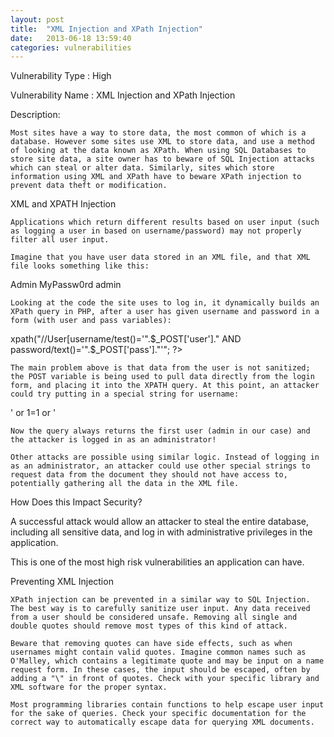 ```yaml
---
layout: post
title:  "XML Injection and XPath Injection"
date:   2013-06-18 13:59:40
categories: vulnerabilities
---
```

Vulnerability Type : High

Vulnerability Name : XML Injection and XPath Injection

Description:

	Most sites have a way to store data, the most common of which is a database. However some sites use XML to store data, and use a method of looking at the data known as XPath. When using SQL Databases to store site data, a site owner has to beware of SQL Injection attacks which can steal or alter data. Similarly, sites which store information using XML and XPath have to beware XPath injection to prevent data theft or modification.
	
XML and XPATH Injection

	Applications which return different results based on user input (such as logging a user in based on username/password) may not properly filter all user input.

	Imagine that you have user data stored in an XML file, and that XML file looks something like this:

<users>
	<user ID =1>
		<username>Admin</username>
		<password>MyPassw0rd</password>
		<role>admin</role>
	</userid>
</users>

	Looking at the code the site uses to log in, it dynamically builds an XPath query in PHP, after a user has given username and password in a form (with user and pass variables):

<?php
$login = simplexml_load_file("users.xml");
$result=$login->xpath("//User[username/test()='".$_POST['user']." AND password/text()='".$_POST['pass']."'";
?>
	
	The main problem above is that data from the user is not sanitized; the POST variable is being used to pull data directly from the login form, and placing it into the XPATH query. At this point, an attacker could try putting in a special string for username:

' or 1=1 or '

	Now the query always returns the first user (admin in our case) and the attacker is logged in as an administrator!

	Other attacks are possible using similar logic. Instead of logging in as an administrator, an attacker could use other special strings to request data from the document they should not have access to, potentially gathering all the data in the XML file.

How Does this Impact Security?

A successful attack would allow an attacker to steal the entire database, including all sensitive data, and log in with administrative privileges in the application.

This is one of the most high risk vulnerabilities an application can have.

Preventing XML Injection

	XPath injection can be prevented in a similar way to SQL Injection. The best way is to carefully sanitize user input. Any data received from a user should be considered unsafe. Removing all single and double quotes should remove most types of this kind of attack.

	Beware that removing quotes can have side effects, such as when usernames might contain valid quotes. Imagine common names such as O'Malley, which contains a legitimate quote and may be input on a name request form. In these cases, the input should be escaped, often by adding a "\" in front of quotes. Check with your specific library and XML software for the proper syntax.

	Most programming libraries contain functions to help escape user input for the sake of queries. Check your specific documentation for the correct way to automatically escape data for querying XML documents.
